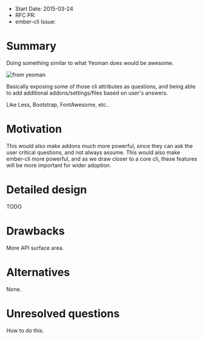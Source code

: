 - Start Date: 2015-03-24
- RFC PR: 
- ember-cli Issue: 

# Summary

Doing something similar to what Yeoman does would be awesome.

![from yeoman](http://yeoman.io/assets/img/codelab/image_8.5a17.png)

Basically exposing some of those cli attributes as questions, and being able to add additional addons/settings/files based on user's answers.

Like Less, Bootstrap, FontAwesome, etc..

# Motivation

This would also make addons much more powerful, since they can ask the user critical questions, and not always assume. This would also make ember-cli more powerful, and as we draw closer to a core cli, these features will be more important for wider adoption.

# Detailed design

TODO

# Drawbacks

More API surface area.

# Alternatives

None.

# Unresolved questions

How to do this.

